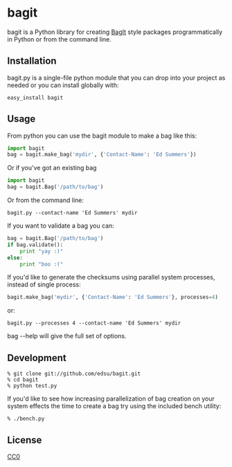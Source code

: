 bagit
=====

bagit is a Python library for creating 
[BagIt](http://purl.org/net/bagit) style packages programmatically in Python or
from the command line.

Installation
------------

bagit.py is a single-file python module that you can drop into your project as 
needed or you can install globally with:

    easy_install bagit

Usage
-----

From python you can use the bagit module to make a bag like this: 

```python
import bagit
bag = bagit.make_bag('mydir', {'Contact-Name': 'Ed Summers'})
```

Or if you've got an existing bag

```python
import bagit
bag = bagit.Bag('/path/to/bag')
```

Or from the command line:

    bagit.py --contact-name 'Ed Summers' mydir

If you want to validate a bag you can:

```python
bag = bagit.Bag('/path/to/bag')
if bag.validate():
    print "yay :)"
else:
    print "boo :("
```

If you'd like to generate the checksums using parallel system processes, 
instead of single process:

```python
bagit.make_bag('mydir', {'Contact-Name': 'Ed Summers'}, processes=4) 
```

or:

    bagit.py --processes 4 --contact-name 'Ed Summers' mydir

bag --help will give the full set of options.

Development
-----------

    % git clone git://github.com/edsu/bagit.git
    % cd bagit 
    % python test.py

If you'd like to see how increasing parallelization of bag creation on 
your system effects the time to create a bag try using the included bench 
utility:

    % ./bench.py

License
-------

[CC0](http://creativecommons.org/choose/zero/)
